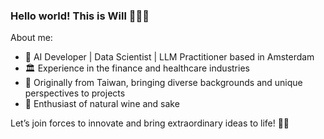 ### Hello world! This is Will 🙋🏻‍♂️

About me:
- 🌷 AI Developer | Data Scientist | LLM Practitioner based in Amsterdam
- 🏛 Experience in the finance and healthcare industries
- 🧋 Originally from Taiwan, bringing diverse backgrounds and unique perspectives to projects
- 🍶 Enthusiast of natural wine and sake

Let’s join forces to innovate and bring extraordinary ideas to life! 🚀✨





